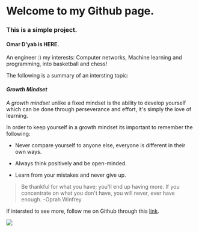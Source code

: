 # Welcome to my Github page.
### This is a simple project. 


#### Omar D'yab is HERE.

An engineer :)
my interests: Computer networks, Machine learning and programming, into basketball and chess!

The following is a summary of an intersting topic: 

#### _Growth Mindset_

_A growth mindset_ unlike a fixed mindset is the ability to develop yourself which can be done through perseverance and effort, it's simply the love of learning. 

In order to keep yourself in a growth mindset its important to remember the following:

- Never compare yourself to anyone else, everyone is different in their own ways. 

* Always think positively and be open-minded.

* Learn from your mistakes and never give up. 

> Be thankful for what you have; you'll end up having more. If you concentrate on what you don't have, you will never, ever have enough.
> -Oprah Winfrey
> 
If intersted to see more, follow me on Github through this [link](https://github.com/Omardyab).

![](https://www.nexus-education.com/wp-content/uploads/2019/06/continuum.png)
